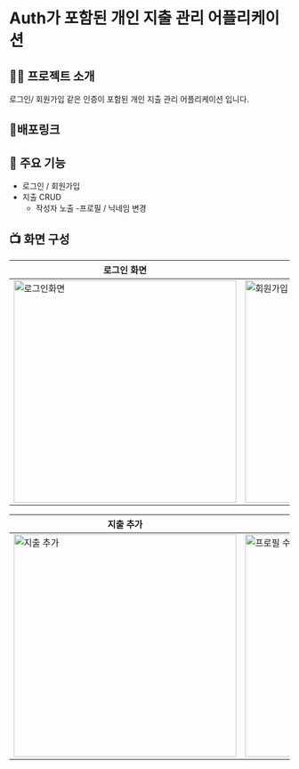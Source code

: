# Auth가 포함된 개인 지출 관리 어플리케이션

## 👨‍🏫 프로젝트 소개
로그인/ 회원가입 같은 인증이 포함된 개인 지출 관리 어플리케이션 입니다. 

## 🔗배포링크

## 📌 주요 기능
- 로그인 / 회원가입
- 지출 CRUD
  - 작성자 노출
-프로필 / 닉네임 변경

## 📺 화면 구성
|로그인 화면|회원가입|
|------|---|
<img width="400" alt="로그인화면" src="https://github.com/Chasyuss/Auth_AccountBook/assets/127167163/4b22c73e-a344-4622-8718-07f36aac583b">|<img width="400" alt="회원가입" src="https://github.com/Chasyuss/Auth_AccountBook/assets/127167163/37db359f-23d3-4147-81e2-906223196153">|


|지출 추가| 프로필 수정| 지출 수정/삭제
|------|---|---|
<img width="400" alt="지출 추가" src="https://github.com/Chasyuss/Auth_AccountBook/assets/127167163/df96b33d-4f35-430d-a53e-1046d04e78e3"> | <img width="400" alt="프로필 수정" src="https://github.com/Chasyuss/Auth_AccountBook/assets/127167163/2a8167fd-d0ff-40da-83e4-5dd802e334c2"> |<img width="400" alt="지출 수정/삭제" src="https://github.com/Chasyuss/Auth_AccountBook/assets/127167163/a6ea1609-6603-4e35-8f30-954815cc7a12">
